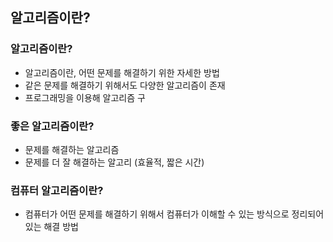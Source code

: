 ## 알고리즘이란?
### 알고리즘이란?
* 알고리즘이란, 어떤 문제를 해결하기 위한 자세한 방법
* 같은 문제를 해결하기 위해서도 다양한 알고리즘이 존재
* 프로그래밍을 이용해 알고리즘 구

### 좋은 알고리즘이란?
* 문제를 해결하는 알고리즘
* 문제를 더 잘 해결하는 알고리 (효율적, 짧은 시간)

### 컴퓨터 알고리즘이란?
* 컴퓨터가 어떤 문제를 해결하기 위해서 컴퓨터가 이해할 수 있는 방식으로 정리되어 있는 해결 방법



